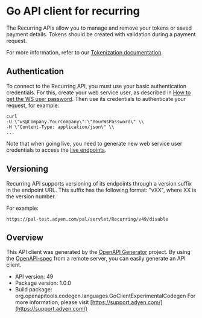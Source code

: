 # Go API client for recurring

The Recurring APIs allow you to manage and remove your tokens or saved payment details. Tokens should be created with validation during a payment request.

For more information, refer to our [Tokenization documentation](https://docs.adyen.com/checkout/tokenization).
## Authentication
To connect to the Recurring API, you must use your basic authentication credentials. For this, create your web service user, as described in [How to get the WS user password](https://docs.adyen.com/user-management/how-to-get-the-web-service-ws-user-password). Then use its credentials to authenticate your request, for example:

```
curl
-U \"ws@Company.YourCompany\":\"YourWsPassword\" \\
-H \"Content-Type: application/json\" \\
...
```
Note that when going live, you need to generate new web service user credentials to access the [live endpoints](https://docs.adyen.com/development-resources/live-endpoints).

## Versioning
Recurring API supports versioning of its endpoints through a version suffix in the endpoint URL. This suffix has the following format: \"vXX\", where XX is the version number.

For example:
```
https://pal-test.adyen.com/pal/servlet/Recurring/v49/disable
```

## Overview
This API client was generated by the [OpenAPI Generator](https://openapi-generator.tech) project.  By using the [OpenAPI-spec](https://www.openapis.org/) from a remote server, you can easily generate an API client.

- API version: 49
- Package version: 1.0.0
- Build package: org.openapitools.codegen.languages.GoClientExperimentalCodegen
For more information, please visit [https://support.adyen.com/](https://support.adyen.com/)


